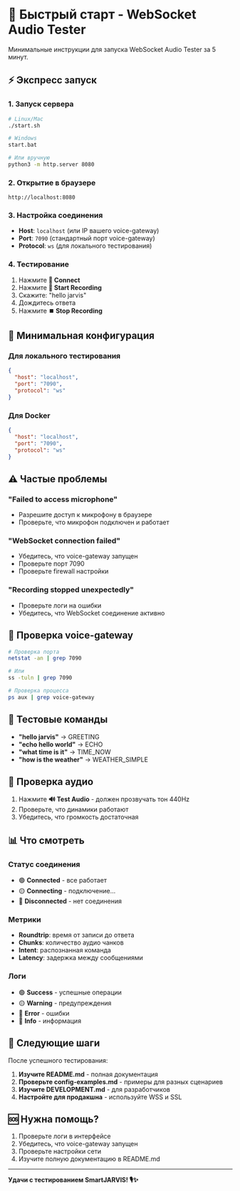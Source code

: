 # 🚀 Быстрый старт - WebSocket Audio Tester

Минимальные инструкции для запуска WebSocket Audio Tester за 5 минут.

## ⚡ Экспресс запуск

### 1. Запуск сервера
```bash
# Linux/Mac
./start.sh

# Windows
start.bat

# Или вручную
python3 -m http.server 8080
```

### 2. Открытие в браузере
```
http://localhost:8080
```

### 3. Настройка соединения
- **Host**: `localhost` (или IP вашего voice-gateway)
- **Port**: `7090` (стандартный порт voice-gateway)
- **Protocol**: `ws` (для локального тестирования)

### 4. Тестирование
1. Нажмите **🔌 Connect**
2. Нажмите **🎤 Start Recording**
3. Скажите: "hello jarvis"
4. Дождитесь ответа
5. Нажмите **⏹️ Stop Recording**

## 🎯 Минимальная конфигурация

### Для локального тестирования
```json
{
  "host": "localhost",
  "port": "7090",
  "protocol": "ws"
}
```

### Для Docker
```json
{
  "host": "localhost", 
  "port": "7090",
  "protocol": "ws"
}
```

## ⚠️ Частые проблемы

### "Failed to access microphone"
- Разрешите доступ к микрофону в браузере
- Проверьте, что микрофон подключен и работает

### "WebSocket connection failed"
- Убедитесь, что voice-gateway запущен
- Проверьте порт 7090
- Проверьте firewall настройки

### "Recording stopped unexpectedly"
- Проверьте логи на ошибки
- Убедитесь, что WebSocket соединение активно

## 🔧 Проверка voice-gateway

```bash
# Проверка порта
netstat -an | grep 7090

# Или
ss -tuln | grep 7090

# Проверка процесса
ps aux | grep voice-gateway
```

## 📱 Тестовые команды

- **"hello jarvis"** → GREETING
- **"echo hello world"** → ECHO
- **"what time is it"** → TIME_NOW
- **"how is the weather"** → WEATHER_SIMPLE

## 🎵 Проверка аудио

1. Нажмите **🔊 Test Audio** - должен прозвучать тон 440Hz
2. Проверьте, что динамики работают
3. Убедитесь, что громкость достаточная

## 📊 Что смотреть

### Статус соединения
- 🟢 **Connected** - все работает
- 🟡 **Connecting** - подключение...
- 🔴 **Disconnected** - нет соединения

### Метрики
- **Roundtrip**: время от записи до ответа
- **Chunks**: количество аудио чанков
- **Intent**: распознанная команда
- **Latency**: задержка между сообщениями

### Логи
- 🟢 **Success** - успешные операции
- 🟡 **Warning** - предупреждения
- 🔴 **Error** - ошибки
- 🔵 **Info** - информация

## 🚀 Следующие шаги

После успешного тестирования:

1. **Изучите README.md** - полная документация
2. **Проверьте config-examples.md** - примеры для разных сценариев
3. **Изучите DEVELOPMENT.md** - для разработчиков
4. **Настройте для продакшна** - используйте WSS и SSL

## 🆘 Нужна помощь?

1. Проверьте логи в интерфейсе
2. Убедитесь, что voice-gateway запущен
3. Проверьте настройки сети
4. Изучите полную документацию в README.md

---

**Удачи с тестированием SmartJARVIS! 🎙️✨** 